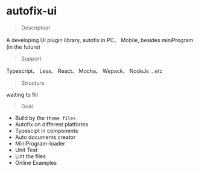 # autofix-ui

> Description

A developing UI plugin library, autofix in PC、 Mobile, besides miniProgram (in the future)


> Support

Typescript、  Less、  React、  Mocha、 Wepack、 NodeJs ...etc


> Structure

 waiting to fill


> Goal

* Build by the `theme files`
* Autofix on different platforms
* Typescipt in components
* Auto documents creator
* MiniProgram-loader
* Unit Test
* Lint the files
* Online Examples